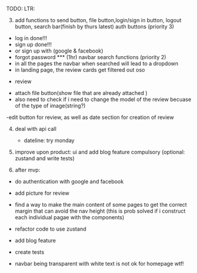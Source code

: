 TODO:
LTR:

3. add functions to send button, file button,login/sign in button, logout button, search bar(finish by thurs latest)
  auth buttons (priority 3)
  - log in  done!!!
  - sign up done!!!
  - or sign up with (google & facebook) 
  - forgot password ***
(1hr)
  navbar search functions (priority 2)
  - in all the pages the navbar when searched will lead to a dropdown
  - in landing page, the review cards get filtered out oso

  * review 
  - attach file button(show file  that are already attached )
  - also need to check if i need to change the model of the review becuase of the type of image(string?)

  -edit button for review, as well as date section for creation of review


4. deal with api call
    - dateline: try monday

5. improve upon product: ui and add blog feature compulsory (optional: zustand and write tests)
6. after mvp:
- do authentication with google and facebook
- add picture for review

- find a way to make the main content of some pages to get the correct margin that can avoid the nav height
  (this is prob solved if i construct each individual pagae with the components)
- refactor code to use zustand
- add blog feature
- create tests
- navbar being transparent with white text is not ok for homepage wtf!
